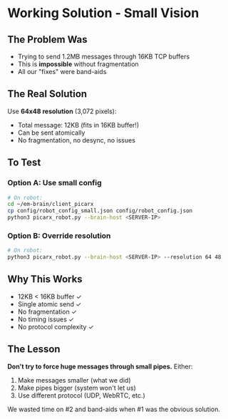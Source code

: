 # Working Solution - Small Vision

## The Problem Was
- Trying to send 1.2MB messages through 16KB TCP buffers
- This is **impossible** without fragmentation
- All our "fixes" were band-aids

## The Real Solution
Use **64x48 resolution** (3,072 pixels):
- Total message: 12KB (fits in 16KB buffer!)  
- Can be sent atomically
- No fragmentation, no desync, no issues

## To Test

### Option A: Use small config
```bash
# On robot:
cd ~/em-brain/client_picarx
cp config/robot_config_small.json config/robot_config.json
python3 picarx_robot.py --brain-host <SERVER-IP>
```

### Option B: Override resolution
```bash
# On robot:
python3 picarx_robot.py --brain-host <SERVER-IP> --resolution 64 48
```

## Why This Works
- 12KB < 16KB buffer ✓
- Single atomic send ✓  
- No fragmentation ✓
- No timing issues ✓
- No protocol complexity ✓

## The Lesson
**Don't try to force huge messages through small pipes.**
Either:
1. Make messages smaller (what we did)
2. Make pipes bigger (system won't let us)
3. Use different protocol (UDP, WebRTC, etc.)

We wasted time on #2 and band-aids when #1 was the obvious solution.
